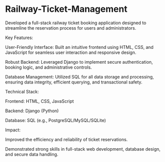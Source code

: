 # Railway-Ticket-Management

Developed a full-stack railway ticket booking application designed to streamline the reservation process for users and administrators.

Key Features:

User-Friendly Interface: Built an intuitive frontend using HTML, CSS, and JavaScript for seamless user interaction and responsive design.

Robust Backend: Leveraged Django to implement secure authentication, booking logic, and administrative controls.

Database Management: Utilized SQL for all data storage and processing, ensuring data integrity, efficient querying, and transactional safety.


Technical Stack:

Frontend: HTML, CSS, JavaScript

Backend: Django (Python)

Database: SQL (e.g., PostgreSQL/MySQL/SQLite)

Impact:

Improved the efficiency and reliability of ticket reservations.

Demonstrated strong skills in full-stack web development, database design, and secure data handling.

